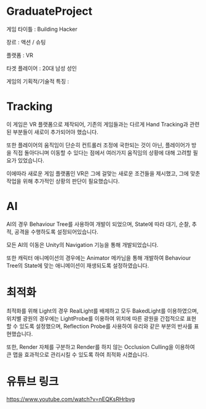 # GraduateProject

게임 타이틀 : Building Hacker

장르 : 액션 / 슈팅

플랫폼 : VR

타겟 플레이어 : 20대 남성 성인

게임의 기획적/기술적 특징 : 

# Tracking

이 게임은 VR 플랫폼으로 제작되어, 기존의 게임들과는 다르게 Hand Tracking과 관련된 부분들이 새로이 추가되어야 했습니다.

또한 플레이어의 움직임이 단순히 컨트롤러 조정에 국한되는 것이 아닌, 플레이어가 방을 직접 돌아다니며 이동할 수 있다는 점에서 여러가지 움직임의 상황에 대해 고려할 필요가 있었습니다.

이에따라 새로운 게임 플랫폼인 VR은 그에 걸맞는 새로운 조건들을 제시했고, 그에 맞춘 작업을 위해 추가적인 상황의 판단이 필요했습니다.

# AI

AI의 경우 Behaviour Tree를 사용하여 개발이 되었으며, State에 따라 대기, 순찰, 추적, 공격을 수행하도록 설정되어있습니다.

모든 AI의 이동은 Unity의 Navigation 기능을 통해 개발되었습니다.

또한 캐릭터 애니메이션의 경우에는 Animator 메카님을 통해 개발하여 Behaviour Tree의 State에 맞는 애니메이션이 재생되도록 설정하였습니다.

# 최적화

최적화를 위해 Light의 경우 RealLight를 배제하고 모두 BakedLight를 이용하였으며, 위치별 광원의 경우에는 LightProbe를 이용하여 위치에 따른 광원을 간접적으로 표현할 수 있도록 설정했으며, Reflection Probe를 사용하여 유리와 같은 부분의 반사를 표현했습니다.

또한, Render 자체를 구분하고 Render를 하지 않는 Occlusion Culling을 이용하여 큰 맵을 효과적으로 관리시킬 수 있도록 하여 최적화 시켰습니다.

# 유튜브 링크

https://www.youtube.com/watch?v=nEQKsRHrbvg
